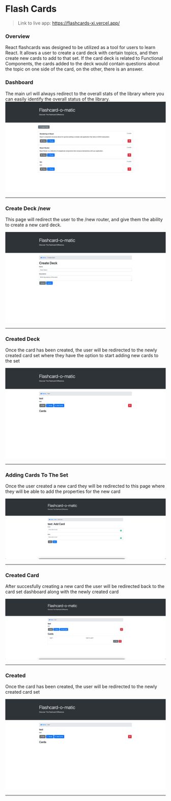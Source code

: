 # Flash Cards

> Link to live app: https://flashcards-xi.vercel.app/

### Overview

React flashcards was designed to be utilized as a tool for users to learn React. It allows a user to create a card deck with certain topics, and then create new cards to add to that set. If the card deck is related to Functional Components, the cards added to the deck would contain questions about the topic on one side of the card, on the other, there is an answer. 

### Dashboard

The main url will always redirect to the overall stats of the library where you can easily identify the overall status of the library.
![dashboard](./public/screenshots/Dashboard.png)

<hr>

### Create Deck /new

This page will redirect the user to the /new router, and give them the ability to create a new card deck.

![new](./public/screenshots/CreateDeck.png)

<hr>

### Created Deck

Once the card has been created, the user will be redirected to the newly created card set where they have the option to start adding new cards to the set


![created](./public/screenshots/Created.png)

<hr>


###  Adding Cards To The Set

Once the user created a new card they will be redirected to this page where they will be able to add the properties for the new card


![Deck](./public/screenshots/AddCard.png)

<hr>




### Created Card 

After succesfully creating a new card the user will be redirected back to the card set dashboard along with the newly created card


![createdCard](./public/screenshots/CreatedCard.png)

<hr>



### Created 

Once the card has been created, the user will be redirected to the newly created card set


![created](./public/screenshots/Created.png)

<hr>

